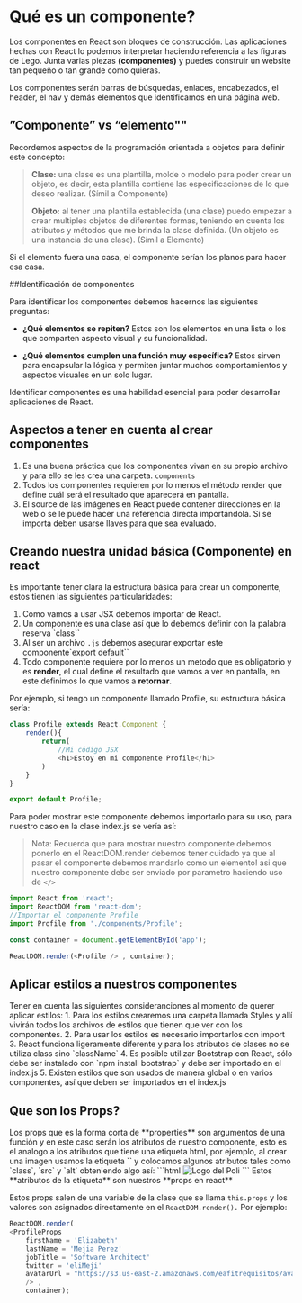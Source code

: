 <h1>Qué es un componente?</h1>

Los componentes en React son bloques de construcción.
Las aplicaciones hechas con React lo podemos interpretar haciendo referencia a las figuras de Lego.
Junta varias piezas __(componentes)__ y puedes construir un website tan pequeño o tan grande como quieras.

Los componentes serán barras de búsquedas, enlaces, encabezados, el header, el nav y demás elementos que identificamos en una página web.

<h2>”Componente” vs “elemento""</h2>

Recordemos aspectos de la programación orientada a objetos para definir este concepto:

>**Clase:** una clase es una plantilla, molde o modelo para poder crear un objeto, es decir, esta plantilla contiene las especificaciones de lo que deseo realizar. (Símil a Componente)
>
>**Objeto:** al tener una plantilla establecida (una clase) puedo empezar a crear multiples objetos de diferentes formas, teniendo en cuenta los atributos y métodos que me brinda la clase definida. (Un objeto es una instancia de una clase). (Símil a Elemento)

Si el elemento fuera una casa, el componente serían los planos para hacer esa casa.

##Identificación de componentes

Para identificar los componentes debemos hacernos las siguientes preguntas: 

- **¿Qué elementos se repiten?** Estos son los elementos en una lista o los que comparten aspecto visual y su funcionalidad.

- **¿Qué elementos cumplen una función muy específica?** Estos sirven para encapsular la lógica y permiten juntar muchos comportamientos y aspectos visuales en un solo lugar.

Identificar componentes es una habilidad esencial para poder desarrollar aplicaciones de React.

<h2>Aspectos a tener en cuenta al crear componentes</h2>

1. Es una buena práctica que los componentes vivan en su propio archivo y para ello se les crea una carpeta. `components`
2. Todos los componentes requieren por lo menos el método render que define cuál será el resultado que aparecerá en pantalla.
3. El source de las imágenes en React puede contener direcciones en la web o se le puede hacer una referencia directa importándola. Si se importa deben usarse llaves para que sea evaluado.

<h2>Creando nuestra unidad básica (Componente) en react</h2>

Es importante tener clara la estructura básica para crear un componente,
estos tienen las siguientes particularidades:
1. Como vamos a usar JSX debemos importar de React.
2. Un componente es una clase así que lo debemos definir con la palabra reserva `class``
3. Al ser un archivo `.js` debemos asegurar exportar este componente`export default``
4. Todo componente requiere por lo menos un metodo que es obligatorio y es **render**, el cual define el resultado que vamos a ver en pantalla, en este definimos lo que vamos a **retornar**.

Por ejemplo, si tengo un componente llamado Profile, su estructura básica sería:
```javascript
class Profile extends React.Component {
    render(){
        return(
            //Mi código JSX
            <h1>Estoy en mi componente Profile</h1>
        )
    }
}

export default Profile;
```
Para poder mostrar este componente debemos importarlo para su uso, para nuestro caso en la clase index.js se vería así:

>Nota: Recuerda que para mostrar nuestro componente debemos ponerlo en el ReactDOM.render debemos tener cuidado ya que al pasar el componente debemos mandarlo como un elemento! asi que nuestro componente debe ser enviado por parametro haciendo uso de `</>`
>

```javascript
import React from 'react';
import ReactDOM from 'react-dom';
//Importar el componente Profile
import Profile from './components/Profile';

const container = document.getElementById('app');

ReactDOM.render(<Profile /> , container);
```

<h2>Aplicar estilos a nuestros componentes</h2>
Tener en cuenta las siguientes consideranciones al momento de querer aplicar estilos:
1. Para los estilos crearemos una carpeta llamada Styles y allí vivirán todos los archivos de estilos que tienen que ver con los componentes.
2. Para usar los estilos es necesario importarlos con import
3. React funciona ligeramente diferente y para los atributos de clases no se utiliza class sino `className`
4. Es posible utilizar Bootstrap con React, sólo debe ser instalado con `npm install bootstrap` y debe ser importado en el index.js
5. Existen estilos que son usados de manera global o en varios componentes, así que deben ser importados en el index.js

<h2>Que son los Props?</h2>
Los props que es la forma corta de **properties** son argumentos de una función y en este caso serán los atributos de nuestro componente, esto es el analogo a los atributos que tiene una etiqueta html, por ejemplo, al crear una imagen usamos la etiqueta `<img>` y colocamos algunos atributos tales como `class`, `src` y `alt` obteniendo algo así:
```html
<img class="Profile__logo" src={logoPoli} alt="Logo del Poli"/> 
```
Estos **atributos de la etiqueta** son nuestros **props en react**

Estos props salen de una variable de la clase que se llama `this.props` y los valores son asignados directamente en el `ReactDOM.render().` Por ejemplo:

```javascript
ReactDOM.render(
<ProfileProps 
    firstName = 'Elizabeth' 
    lastName = 'Mejia Perez' 
    jobTitle = 'Software Architect'
    twitter = 'eliMeji'
    avatarUrl = "https://s3.us-east-2.amazonaws.com/eafitrequisitos/avataaars.png"
    /> , 
    container);
```


